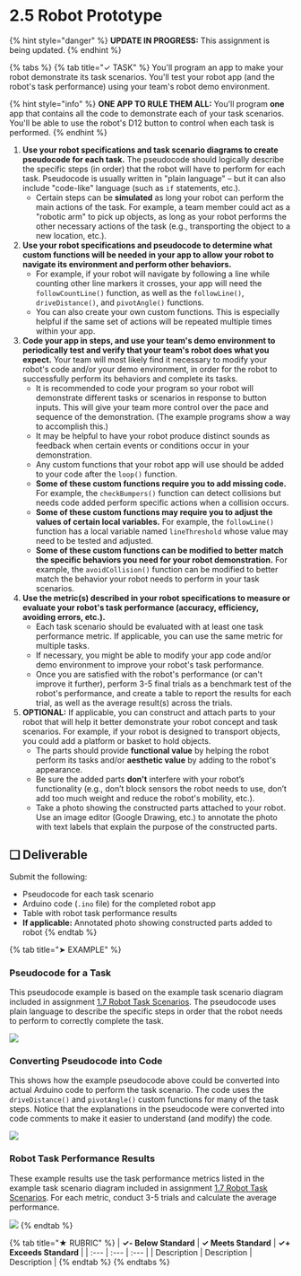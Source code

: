 # 2.5 Robot Prototype

{% hint style="danger" %}
**UPDATE IN PROGRESS:** This assignment is being updated.
{% endhint %}

{% tabs %}
{% tab title="✓ TASK" %}
You'll program an app to make your robot demonstrate its task scenarios. You'll test your robot app \(and the robot's task performance\) using your team's robot demo environment.

{% hint style="info" %}
**ONE APP TO RULE THEM ALL:** You'll program **one** app that contains all the code to demonstrate each of your task scenarios. You'll be able to use the robot's D12 button to control when each task is performed.
{% endhint %}

1. **Use your robot specifications and task scenario diagrams to create** **pseudocode for each task.** The pseudocode should logically describe the specific steps \(in order\) that the robot will have to perform for each task. Pseudocode is usually written in "plain language" – but it can also include "code-like" language \(such as `if` statements, etc.\).
   * Certain steps can be **simulated** as long your robot can perform the main actions of the task. For example, a team member could act as a "robotic arm" to pick up objects, as long as your robot performs the other necessary actions of the task \(e.g., transporting the object to a new location, etc.\).
2. **Use your robot specifications and pseudocode to determine what custom functions will be needed in your app to allow your robot to navigate its environment and perform other behaviors.**
   * For example, if your robot will navigate by following a line while counting other line markers it crosses, your app will need the `followCountLine()` function, as well as the `followLine()`, `driveDistance()`, and `pivotAngle()` functions.
   * You can also create your own custom functions. This is especially helpful if the same set of actions will be repeated multiple times within your app.
3. **Code your app in steps, and use your team's demo environment to periodically test and verify that your team's robot does what you expect.** Your team will most likely find it necessary to modify your robot's code and/or your demo environment, in order for the robot to successfully perform its behaviors and complete its tasks.
   * It is recommended to code your program so your robot will demonstrate different tasks or scenarios in response to button inputs. This will give your team more control over the pace and sequence of the demonstration. \(The example programs show a way to accomplish this.\)
   * It may be helpful to have your robot produce distinct sounds as feedback when certain events or conditions occur in your demonstration.
   * Any custom functions that your robot app will use should be added to your code after the `loop()` function.
   * **Some of these custom functions require you to add missing code.** For example, the `checkBumpers()` function can detect collisions but needs code added perform specific actions when a collision occurs.
   * **Some of these custom functions may require you to adjust the values of certain local variables.** For example, the `followLine()` function has a local variable named `lineThreshold` whose value may need to be tested and adjusted.
   * **Some of these custom functions can be modified to better match the specific behaviors you need for your robot demonstration.** For example, the `avoidCollision()` function can be modified to better match the behavior your robot needs to perform in your task scenarios.
4. **Use the metric\(s\) described in your robot specifications to measure or evaluate your robot's task performance \(accuracy, efficiency, avoiding errors, etc.\).**
   * Each task scenario should be evaluated with at least one task performance metric. If applicable, you can use the same metric for multiple tasks.
   * If necessary, you might be able to modify your app code and/or demo environment to improve your robot's task performance.
   * Once you are satisfied with the robot's performance \(or can't improve it further\), perform 3-5 final trials as a benchmark test of the robot's performance, and create a table to report the results for each trial, as well as the average result\(s\) across the trials.
5. **OPTIONAL:**  If applicable, you can construct and attach parts to your robot that will help it better demonstrate your robot concept and task scenarios. For example, if your robot is designed to transport objects, you could add a platform or basket to hold objects.
   * The parts should provide **functional value** by helping the robot perform its tasks and/or **aesthetic value** by adding to the robot's appearance.
   * Be sure the added parts **don't** interfere with your robot’s functionality \(e.g., don’t block sensors the robot needs to use, don’t add too much weight and reduce the robot's mobility, etc.\).
   * Take a photo showing the constructed parts attached to your robot. Use an image editor \(Google Drawing, etc.\) to annotate the photo with text labels that explain the purpose of the constructed parts.

## **❏ Deliverable**

Submit the following:

* Pseudocode for each task scenario
* Arduino code \(`.ino` file\) for the completed robot app
* Table with robot task performance results
* **If applicable:**  Annotated photo showing constructed parts added to robot
{% endtab %}

{% tab title="➤ EXAMPLE" %}
### Pseudocode for a Task

This pseudocode example is based on the example task scenario diagram included in assignment [1.7 Robot Task Scenarios](../1-discover-and-define-problem/1.7-robot-task-scenarios.md). The pseudocode uses plain language to describe the specific steps in order that the robot needs to perform to correctly complete the task.

![](../../.gitbook/assets/pseudocode-example.png)

### Converting Pseudocode into Code

This shows how the example pseudocode above could be converted into actual Arduino code to perform the task scenario. The code uses the `driveDistance()` and `pivotAngle()` custom functions for many of the task steps. Notice that the explanations in the pseudocode were converted into code comments to make it easier to understand \(and modify\) the code.

![](../../.gitbook/assets/pseudocode-to-code-example.png)

### Robot Task Performance Results

These example results use the task performance metrics listed in the example task scenario diagram included in assignment [1.7 Robot Task Scenarios](../1-discover-and-define-problem/1.7-robot-task-scenarios.md). For each metric, conduct 3-5 trials and calculate the average performance.

![](../../.gitbook/assets/task-performance-example.png)
{% endtab %}

{% tab title="★ RUBRIC" %}
| **✓- Below Standard** | **✓ Meets Standard** | **✓+ Exceeds Standard** |
| :--- | :--- | :--- |
| Description | Description | Description |
{% endtab %}
{% endtabs %}


